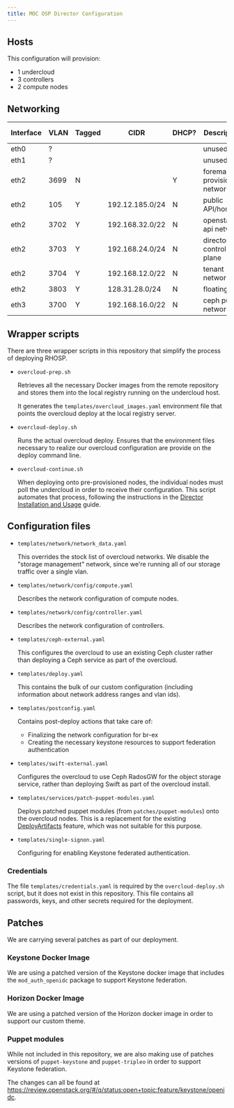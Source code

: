 ```yaml
---
title: MOC OSP Director Configuration
---
```


## Hosts

This configuration will provision:

- 1 undercloud
- 3 controllers
- 2 compute nodes

## Networking

| Interface | VLAN | Tagged | CIDR              | DHCP? | Description         | Director network |
|-----------|------|--------|-------------------|-------|---------------------|------------------|
| eth0      | ? |        |                   |       | unused  ||
| eth1      | ? |        |                   |       | unused  ||
| eth2      | 3699    | N      |                   | Y     | foreman provisioning network | |
| eth2      | 105  | Y      | 192.12.185.0/24   | N     | public API/horizon | External |
| eth2      | 3702 | Y      | 192.168.32.0/22   | N     | openstack api network | InternalApi |
| eth2      | 3703 | Y      | 192.168.24.0/24   | N     | director control plane | ControlPlane |
| eth2      | 3704 | Y      | 192.168.12.0/22   | N     | tenant networks | Tenant |
| eth2      | 3803 | Y      | 128.31.28.0/24    | N     | floating ip | |
| eth3      | 3700 | Y      | 192.168.16.0/22   | N     | ceph public network | Storage |

## Wrapper scripts

There are three wrapper scripts in this repository that simplify the
process of deploying RHOSP.

- `overcloud-prep.sh`

  Retrieves all the necessary Docker images from the remote repository
  and stores them into the local registry running on the undercloud
  host.

  It generates the `templates/overcloud_images.yaml` environment file
  that points the overcloud deploy at the local registry server.

- `overcloud-deploy.sh`

  Runs the actual overcloud deploy. Ensures that the environment files
  necessary to realize our overcloud configuration are provide on the
  deploy command line.

- `overcloud-continue.sh`

  When deploying onto pre-provisioned nodes, the individual nodes must
  poll the undercloud in order to receive their configuration.  This
  script automates that process, following the instructions in
  the [Director Installation and Usage][] guide.

[director installation and usage]: https://access.redhat.com/documentation/en-us/red_hat_openstack_platform/12/html-single/director_installation_and_usage/#sect-Polling_the_Metadata_Server

## Configuration files

- `templates/network/network_data.yaml`

  This overrides the stock list of overcloud networks. We disable the
  "storage management" network, since we're running all of our storage
  traffic over a single vlan.

- `templates/network/config/compute.yaml`
  
  Describes the network configuration of compute nodes.

- `templates/network/config/controller.yaml`

  Describes the network configuration of controllers.

- `templates/ceph-external.yaml`

  This configures the overcloud to use an existing Ceph cluster rather
  than deploying a Ceph service as part of the overcloud.

- `templates/deploy.yaml`

  This contains the bulk of our custom configuration (including
  information about network address ranges and vlan ids).

- `templates/postconfig.yaml`

  Contains post-deploy actions that take care of:

  - Finalizing the network configuration for br-ex
  - Creating the necessary keystone resources to support federation
    authentication

- `templates/swift-external.yaml`

  Configures the overcloud to use Ceph RadosGW for the object storage
  service, rather than deploying Swift as part of the overcloud
  install.

- `templates/services/patch-puppet-modules.yaml`

  Deploys patched puppet modules (from `patches/puppet-modules`) onto
  the overcloud nodes.  This is a replacement for the existing
  [DeployArtifacts][] feature, which was not suitable for this
  purpose.

  [deployartifacts]: http://hardysteven.blogspot.com/2016/08/tripleo-deploy-artifacts-and-puppet.html

- `templates/single-signon.yaml`

  Configuring for enabling Keystone federated authentication.

### Credentials

The file `templates/credentials.yaml` is required by the
`overcloud-deploy.sh` script, but it does not exist in this
repository.  This file contains all passwords, keys, and other secrets
required for the deployment.

## Patches

We are carrying several patches as part of our deployment.

### Keystone Docker Image

We are using a patched version of the Keystone docker image that
includes the `mod_auth_openidc` package to support Keystone
federation.

### Horizon Docker Image

We are using a patched version of the Horizon docker image in order to
support our custom theme.

### Puppet modules

While not included in this repository, we are also making use of
patches versions of `puppet-keystone` and `puppet-tripleo` in order to
support Keystone federation.

The changes can all be found at
https://review.openstack.org/#/q/status:open+topic:feature/keystone/openidc.

